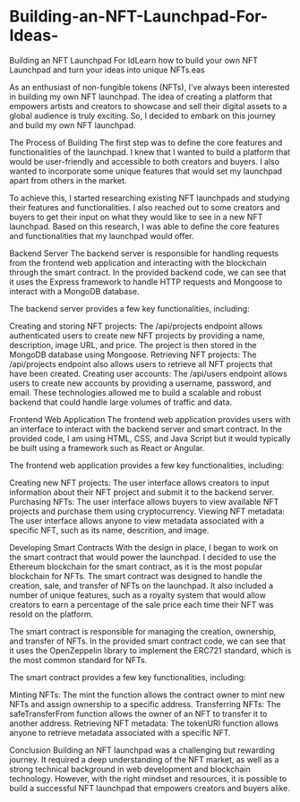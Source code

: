 # Building-an-NFT-Launchpad-For-Ideas-
Building an NFT Launchpad For IdLearn how to build your own NFT Launchpad and turn your ideas into unique NFTs.eas 

As an enthusiast of non-fungible tokens (NFTs), I’ve always been interested in building my own NFT launchpad. The idea of creating a platform that empowers artists and creators to showcase and sell their digital assets to a global audience is truly exciting. So, I decided to embark on this journey and build my own NFT launchpad.

The Process of Building
The first step was to define the core features and functionalities of the launchpad. I knew that I wanted to build a platform that would be user-friendly and accessible to both creators and buyers. I also wanted to incorporate some unique features that would set my launchpad apart from others in the market.

To achieve this, I started researching existing NFT launchpads and studying their features and functionalities. I also reached out to some creators and buyers to get their input on what they would like to see in a new NFT launchpad. Based on this research, I was able to define the core features and functionalities that my launchpad would offer.

Backend Server
The backend server is responsible for handling requests from the frontend web application and interacting with the blockchain through the smart contract. In the provided backend code, we can see that it uses the Express framework to handle HTTP requests and Mongoose to interact with a MongoDB database.

The backend server provides a few key functionalities, including:

Creating and storing NFT projects: The /api/projects endpoint allows authenticated users to create new NFT projects by providing a name, description, image URL, and price. The project is then stored in the MongoDB database using Mongoose.
Retrieving NFT projects: The /api/projects endpoint also allows users to retrieve all NFT projects that have been created.
Creating user accounts: The /api/users endpoint allows users to create new accounts by providing a username, password, and email.
These technologies allowed me to build a scalable and robust backend that could handle large volumes of traffic and data.

Frontend Web Application
The frontend web application provides users with an interface to interact with the backend server and smart contract. In the provided code, I am using HTML, CSS, and Java Script but it would typically be built using a framework such as React or Angular.

The frontend web application provides a few key functionalities, including:

Creating new NFT projects: The user interface allows creators to input information about their NFT project and submit it to the backend server.
Purchasing NFTs: The user interface allows buyers to view available NFT projects and purchase them using cryptocurrency.
Viewing NFT metadata: The user interface allows anyone to view metadata associated with a specific NFT, such as its name, descrition, and image.

Developing Smart Contracts
With the design in place, I began to work on the smart contract that would power the launchpad. I decided to use the Ethereum blockchain for the smart contract, as it is the most popular blockchain for NFTs. The smart contract was designed to handle the creation, sale, and transfer of NFTs on the launchpad. It also included a number of unique features, such as a royalty system that would allow creators to earn a percentage of the sale price each time their NFT was resold on the platform.

The smart contract is responsible for managing the creation, ownership, and transfer of NFTs. In the provided smart contract code, we can see that it uses the OpenZeppelin library to implement the ERC721 standard, which is the most common standard for NFTs.

The smart contract provides a few key functionalities, including:

Minting NFTs: The mint the function allows the contract owner to mint new NFTs and assign ownership to a specific address.
Transferring NFTs: The safeTransferFrom function allows the owner of an NFT to transfer it to another address.
Retrieving NFT metadata: The tokenURI function allows anyone to retrieve metadata associated with a specific NFT.

Conclusion
Building an NFT launchpad was a challenging but rewarding journey. It required a deep understanding of the NFT market, as well as a strong technical background in web development and blockchain technology. However, with the right mindset and resources, it is possible to build a successful NFT launchpad that empowers creators and buyers alike.

